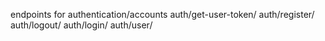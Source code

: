 endpoints for authentication/accounts
auth/get-user-token/
auth/register/
auth/logout/
auth/login/
auth/user/
